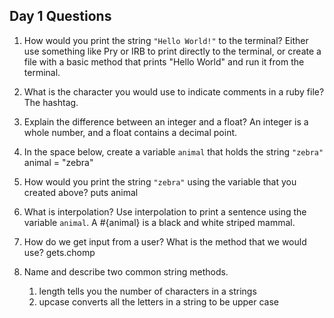 ## Day 1 Questions

1. How would you print the string `"Hello World!"` to the terminal?
      Either use something like Pry or IRB to print directly to the terminal, or create a file with a basic method that prints "Hello World" and run it from the terminal.

1. What is the character you would use to indicate comments in a ruby file?
      The hashtag.

1. Explain the difference between an integer and a float?
      An integer is a whole number, and a float contains a decimal point.

1. In the space below, create a variable `animal` that holds the string `"zebra"`
      animal = "zebra"

1. How would you print the string `"zebra"` using the variable that you created above?
      puts animal

1. What is interpolation? Use interpolation to print a sentence using the variable `animal`.
      A #{animal} is a black and white striped mammal.

1. How do we get input from a user? What is the method that we would use?
      gets.chomp

1. Name and describe two common string methods.
      1. length tells you the number of characters in a strings
      2. upcase converts all the letters in a string to be upper case

